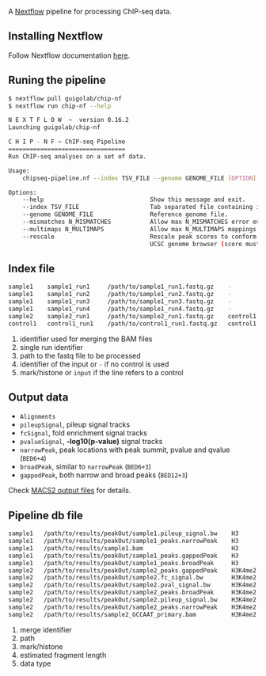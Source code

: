 A [Nextflow](http://www.nextflow.io/) pipeline for processing ChIP-seq data.

## Installing Nextflow

Follow Nextflow documentation [here](http://www.nextflow.io/docs/latest/getstarted.html#get-started).

## Runing the pipeline

```bash
$ nextflow pull guigolab/chip-nf
$ nextflow run chip-nf --help
```

```bash
N E X T F L O W  ~  version 0.16.2
Launching guigolab/chip-nf

C H I P - N F ~ ChIP-seq Pipeline
=================================
Run ChIP-seq analyses on a set of data.

Usage:
    chipseq-pipeline.nf --index TSV_FILE --genome GENOME_FILE [OPTION]...

Options:
    --help                              Show this message and exit.
    --index TSV_FILE                    Tab separated file containing information about the data.
    --genome GENOME_FILE                Reference genome file.
    --mismatches N_MISMATCHES           Allow max N_MISMATCHES error events for a read (Default: 2).
    --multimaps N_MULTIMAPS             Allow max N_MULTIMAPS mappings for a read (Default: 10).
    --rescale                           Rescale peak scores to conform to the format supported by the
                                        UCSC genome browser (score must be <1000) (Default: false).
```


## Index file

```bash
sample1    sample1_run1     /path/to/sample1_run1.fastq.gz    -           H3
sample1    sample1_run2     /path/to/sample1_run2.fastq.gz    -           H3
sample1    sample1_run3     /path/to/sample1_run3.fastq.gz    -           H3
sample1    sample1_run4     /path/to/sample1_run4.fastq.gz    -           H3
sample2    sample2_run1     /path/to/sample2_run1.fastq.gz    control1    H3K4me2
control1   control1_run1    /path/to/control1_run1.fastq.gz   control1    input
```

1. identifier used for merging the BAM files
2. single run identifier
3. path to the fastq file to be processed
4. identifier of the input or `-` if no control is used
5. mark/histone or `input` if the line refers to a control


## Output data

- `Alignments`
- `pileupSignal`, pileup signal tracks
- `fcSignal`,  fold enrichment signal tracks
- `pvalueSignal`, **-log10(p-value)** signal tracks
- `narrowPeak`, peak locations with peak summit, pvalue and qvalue (`BED6+4`)
- `broadPeak`, similar to `narrowPeak` (`BED6+3`)
- `gappedPeak`, both narrow and broad peaks (`BED12+3`)

Check [MACS2 output files](https://github.com/taoliu/MACS#output-files) for details.


## Pipeline db file

```bash
sample1   /path/to/results/peakOut/sample1.pileup_signal.bw    H3         255     pileupSignal
sample1   /path/to/results/peakOut/sample1_peaks.narrowPeak    H3         255     narrowPeak
sample1   /path/to/results/sample1.bam                         H3         255     Alignments
sample1   /path/to/results/peakOut/sample1_peaks.gappedPeak    H3         255     gappedPeak
sample1   /path/to/results/peakOut/sample1_peaks.broadPeak     H3         255     broadPeak
sample2   /path/to/results/peakOut/sample2_peaks.gappedPeak    H3K4me2    200     gappedPeak
sample2   /path/to/results/peakOut/sample2.fc_signal.bw        H3K4me2    200     fcSignal
sample2   /path/to/results/peakOut/sample2.pval_signal.bw      H3K4me2    200     pvalueSignal
sample2   /path/to/results/peakOut/sample2_peaks.broadPeak     H3K4me2    200     broadPeak
sample2   /path/to/results/peakOut/sample2.pileup_signal.bw    H3K4me2    200     pileupSignal
sample2   /path/to/results/peakOut/sample2_peaks.narrowPeak    H3K4me2    200     narrowPeak
sample2   /path/to/results/sample2_GCCAAT_primary.bam          H3K4me2    200     Alignments
```

1. merge identifier
2. path
3. mark/histone
4. estimated fragment length
5. data type

